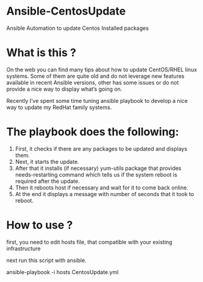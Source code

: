 # Ansible-CentosUpdate
Ansible Automation to update Centos Installed packages

# What is this ?
On the web you can find many tips about how to update CentOS/RHEL linux systems. Some of them are quite old and do not leverage new features available in recent Ansible versions, other has some issues or do not provide a nice way to display what’s going on.

Recently I’ve spent some time tuning ansible playbook to develop a nice way to update my RedHat family systems.

# The playbook does the following:
1. First, it checks if there are any packages to be updated and displays them.
2. Next, it starts the update.
3. After that it installs (if necessary) yum-utils package that provides needs-restarting command which tells us if the system reboot is required after the update.
4. Then it reboots host if necessary and wait for it to come back online.
5. At the end it displays a message with number of seconds that it took to reboot.

# How to use ?
first, you need to edit hosts file, that compatible with your existing infrastructure

next run this script with ansible.

ansible-playbook -i hosts CentosUpdate.yml

